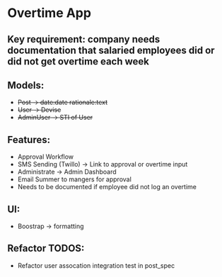 # Overtime App

## Key requirement: company needs documentation that salaried employees did or did not get overtime each week

## Models:
- ~~Post -> date:date rationale:text~~
- ~~User -> Devise~~
- ~~AdminUser -> STI of User~~

## Features:
- Approval Workflow
- SMS Sending (Twillo) -> Link to approval or overtime input
- Administrate -> Admin Dashboard
- Email Summer to mangers for approval
- Needs to be documented if employee did not log an overtime

## UI:
- Boostrap -> formatting

## Refactor TODOS:
- Refactor user assocation integration test in post_spec

